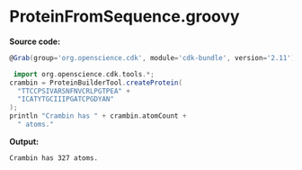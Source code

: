 # ProteinFromSequence.groovy
**Source code:**
```groovy
@Grab(group='org.openscience.cdk', module='cdk-bundle', version='2.11')

 import org.openscience.cdk.tools.*;
crambin = ProteinBuilderTool.createProtein(
  "TTCCPSIVARSNFNVCRLPGTPEA" +
  "ICATYTGCIIIPGATCPGDYAN"
);
println "Crambin has " + crambin.atomCount +
  " atoms."
```
**Output:**
```plain
Crambin has 327 atoms.
```
